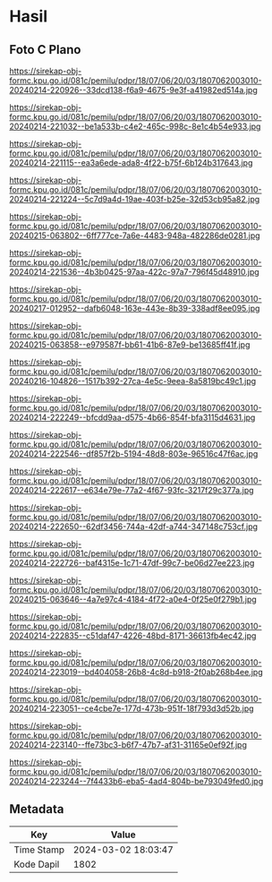 # Hasil

## Foto C Plano

https://sirekap-obj-formc.kpu.go.id/081c/pemilu/pdpr/18/07/06/20/03/1807062003010-20240214-220926--33dcd138-f6a9-4675-9e3f-a41982ed514a.jpg

https://sirekap-obj-formc.kpu.go.id/081c/pemilu/pdpr/18/07/06/20/03/1807062003010-20240214-221032--be1a533b-c4e2-465c-998c-8e1c4b54e933.jpg

https://sirekap-obj-formc.kpu.go.id/081c/pemilu/pdpr/18/07/06/20/03/1807062003010-20240214-221115--ea3a6ede-ada8-4f22-b75f-6b124b317643.jpg

https://sirekap-obj-formc.kpu.go.id/081c/pemilu/pdpr/18/07/06/20/03/1807062003010-20240214-221224--5c7d9a4d-19ae-403f-b25e-32d53cb95a82.jpg

https://sirekap-obj-formc.kpu.go.id/081c/pemilu/pdpr/18/07/06/20/03/1807062003010-20240215-063802--6ff777ce-7a6e-4483-948a-482286de0281.jpg

https://sirekap-obj-formc.kpu.go.id/081c/pemilu/pdpr/18/07/06/20/03/1807062003010-20240214-221536--4b3b0425-97aa-422c-97a7-796f45d48910.jpg

https://sirekap-obj-formc.kpu.go.id/081c/pemilu/pdpr/18/07/06/20/03/1807062003010-20240217-012952--dafb6048-163e-443e-8b39-338adf8ee095.jpg

https://sirekap-obj-formc.kpu.go.id/081c/pemilu/pdpr/18/07/06/20/03/1807062003010-20240215-063858--e979587f-bb61-41b6-87e9-be13685ff41f.jpg

https://sirekap-obj-formc.kpu.go.id/081c/pemilu/pdpr/18/07/06/20/03/1807062003010-20240216-104826--1517b392-27ca-4e5c-9eea-8a5819bc49c1.jpg

https://sirekap-obj-formc.kpu.go.id/081c/pemilu/pdpr/18/07/06/20/03/1807062003010-20240214-222249--bfcdd9aa-d575-4b66-854f-bfa3115d4631.jpg

https://sirekap-obj-formc.kpu.go.id/081c/pemilu/pdpr/18/07/06/20/03/1807062003010-20240214-222546--df857f2b-5194-48d8-803e-96516c47f6ac.jpg

https://sirekap-obj-formc.kpu.go.id/081c/pemilu/pdpr/18/07/06/20/03/1807062003010-20240214-222617--e634e79e-77a2-4f67-93fc-3217f29c377a.jpg

https://sirekap-obj-formc.kpu.go.id/081c/pemilu/pdpr/18/07/06/20/03/1807062003010-20240214-222650--62df3456-744a-42df-a744-347148c753cf.jpg

https://sirekap-obj-formc.kpu.go.id/081c/pemilu/pdpr/18/07/06/20/03/1807062003010-20240214-222726--baf4315e-1c71-47df-99c7-be06d27ee223.jpg

https://sirekap-obj-formc.kpu.go.id/081c/pemilu/pdpr/18/07/06/20/03/1807062003010-20240215-063646--4a7e97c4-4184-4f72-a0e4-0f25e0f279b1.jpg

https://sirekap-obj-formc.kpu.go.id/081c/pemilu/pdpr/18/07/06/20/03/1807062003010-20240214-222835--c51daf47-4226-48bd-8171-36613fb4ec42.jpg

https://sirekap-obj-formc.kpu.go.id/081c/pemilu/pdpr/18/07/06/20/03/1807062003010-20240214-223019--bd404058-26b8-4c8d-b918-2f0ab268b4ee.jpg

https://sirekap-obj-formc.kpu.go.id/081c/pemilu/pdpr/18/07/06/20/03/1807062003010-20240214-223051--ce4cbe7e-177d-473b-951f-18f793d3d52b.jpg

https://sirekap-obj-formc.kpu.go.id/081c/pemilu/pdpr/18/07/06/20/03/1807062003010-20240214-223140--ffe73bc3-b6f7-47b7-af31-31165e0ef92f.jpg

https://sirekap-obj-formc.kpu.go.id/081c/pemilu/pdpr/18/07/06/20/03/1807062003010-20240214-223244--7f4433b6-eba5-4ad4-804b-be793049fed0.jpg


## Metadata

| Key        | Value               |
| ---------- | ------------------- |
| Time Stamp | 2024-03-02 18:03:47 |
| Kode Dapil | 1802                |



